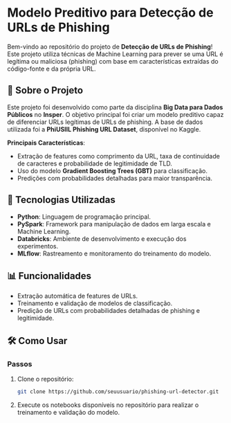 # Modelo Preditivo para Detecção de URLs de Phishing

Bem-vindo ao repositório do projeto de **Detecção de URLs de Phishing**! Este projeto utiliza técnicas de Machine Learning para prever se uma URL é legítima ou maliciosa (phishing) com base em características extraídas do código-fonte e da própria URL.

## 📖 Sobre o Projeto

Este projeto foi desenvolvido como parte da disciplina **Big Data para Dados Públicos** no **Insper**. O objetivo principal foi criar um modelo preditivo capaz de diferenciar URLs legítimas de URLs de phishing. A base de dados utilizada foi a **PhiUSIIL Phishing URL Dataset**, disponível no Kaggle.

**Principais Características**:
- Extração de features como comprimento da URL, taxa de continuidade de caracteres e probabilidade de legitimidade de TLD.
- Uso do modelo **Gradient Boosting Trees (GBT)** para classificação.
- Predições com probabilidades detalhadas para maior transparência.

## 🚀 Tecnologias Utilizadas

- **Python**: Linguagem de programação principal.
- **PySpark**: Framework para manipulação de dados em larga escala e Machine Learning.
- **Databricks**: Ambiente de desenvolvimento e execução dos experimentos.
- **MLflow**: Rastreamento e monitoramento do treinamento do modelo.

## 📊 Funcionalidades

- Extração automática de features de URLs.
- Treinamento e validação de modelos de classificação.
- Predição de URLs com probabilidades detalhadas de phishing e legitimidade.

## 🛠️ Como Usar

### Passos

1. Clone o repositório:
   ```bash
   git clone https://github.com/seuusuario/phishing-url-detector.git
   ```
2. Execute os notebooks disponíveis no repositório para realizar o treinamento e validação do modelo.
